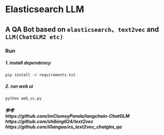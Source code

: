 # Elasticsearch LLM

## A QA Bot based on `elasticsearch`、`text2vec` and `LLM(ChatGLM2 etc)`

### Run
##### 1. install dependency
`pip install -r requirements.txt`
##### 2. run web ui
`python web_ui.py`

<h5>
  参考
  <br/>
  https://github.com/imClumsyPanda/langchain-ChatGLM
  <br/>
  https://github.com/shibing624/text2vec
  <br/>
  https://github.com/iGangao/es_text2vec_chatglm_qa
</h5>
